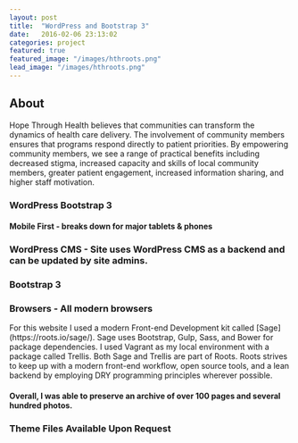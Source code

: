 ```yaml
---
layout: post
title:  "WordPress and Bootstrap 3"
date:   2016-02-06 23:13:02
categories: project
featured: true
featured_image: "/images/hthroots.png"
lead_image: "/images/hthroots.png"
---
```


<div class="col-xs-6 col-sm-6 col-md-6 col-lg-6">
<h2>About</h2>
<p>Hope Through Health believes that communities can transform the dynamics of health care delivery. The involvement of community members ensures that programs respond directly to patient priorities. By empowering community members, we see a range of practical benefits including decreased stigma, increased capacity and skills of local community members, greater patient engagement, increased information sharing, and higher staff motivation.</p>

<h3>WordPress Bootstrap 3</h3>

<h4>Mobile First - breaks down for major tablets & phones</h4>

<h3>WordPress CMS - Site uses WordPress CMS as a backend and can be updated by site admins.</h3>

<h3>Bootstrap 3</h3>

<h3>Browsers - All modern browsers</h3>

<p>For this website I used a modern Front-end Development kit called [Sage](https://roots.io/sage/).  Sage uses Bootstrap, Gulp, Sass, and Bower for package dependencies.  I used Vagrant as my local environment with a package called Trellis.  Both Sage and Trellis are part of Roots. Roots strives to keep up with a modern front-end workflow, open source tools, and a lean backend by employing DRY programming principles wherever possible.
</p> 

<h4>Overall, I was able to preserve an archive of over 100 pages and several hundred photos.</h4>

<h3>Theme Files Available Upon Request</h3> 

</div>

